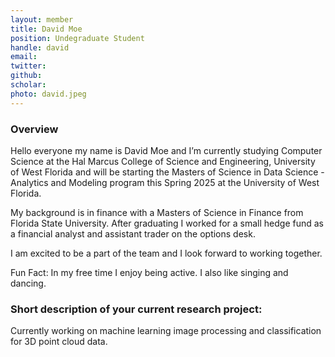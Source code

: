 ```yaml
---
layout: member
title: David Moe 
position: Undegraduate Student
handle: david
email:  
twitter:
github:
scholar: 
photo: david.jpeg
---
```


### Overview

Hello everyone my name is David Moe and I’m currently studying Computer Science at the Hal Marcus College of Science and Engineering, University of West Florida and will be starting the Masters of Science in Data Science - Analytics and Modeling program this Spring 2025 at the University of West Florida. 



My background is in finance with a Masters of Science in Finance from Florida State University. After graduating I worked for a small hedge fund as a financial analyst and assistant trader on the options desk. 



I am excited to be a part of the team and I look forward to working together. 



Fun Fact: In my free time I enjoy being active. I also like singing and dancing.



### Short description of your current research project:


Currently working on machine learning image processing and classification for 3D point cloud data.
